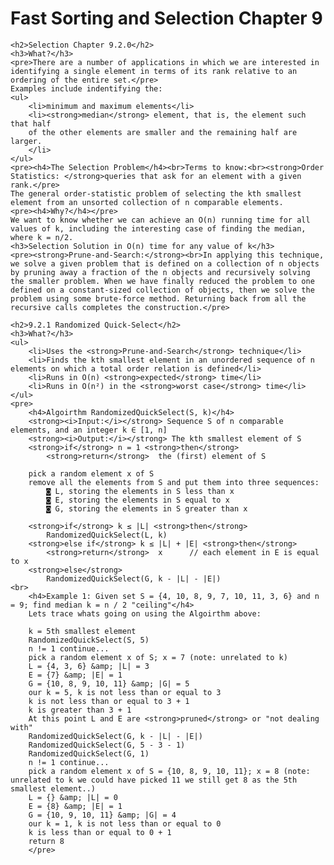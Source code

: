 <div class="show-content user_content clearfix enhanced">
    <h1 class="page-title">Fast Sorting and Selection Chapter 9</h1>

<!-- chapter 9.2.0 -->
    <h2>Selection Chapter 9.2.0</h2>
    <h3>What?</h3>
    <pre>There are a number of applications in which we are interested in identifying a single element in terms of its rank relative to an ordering of the entire set.</pre>
    Examples include indentifying the:
    <ul>
        <li>minimum and maximum elements</li>
        <li><strong>median</strong> element, that is, the element such that half
        of the other elements are smaller and the remaining half are larger.
        </li>
    </ul>
    <pre><h4>The Selection Problem</h4><br>Terms to know:<br><strong>Order Statistics: </strong>queries that ask for an element with a given rank.</pre>
    The general order-statistic problem of selecting the kth smallest element from an unsorted collection of n comparable elements.
    <pre><h4>Why?</h4></pre>
    We want to know whether we can achieve an O(n) running time for all values of k, including the interesting case of finding the median, where k = n/2.
    <h3>Selection Solution in O(n) time for any value of k</h3>
    <pre><strong>Prune-and-Search:</strong><br>In applying this technique, we solve a given problem that is defined on a collection of n objects by pruning away a fraction of the n objects and recursively solving the smaller problem. When we have finally reduced the problem to one defined on a constant-sized collection of objects, then we solve the problem using some brute-force method. Returning back from all the recursive calls completes the construction.</pre>

<!-- chapter 9.2.1 -->
    <h2>9.2.1 Randomized Quick-Select</h2>
    <h3>What?</h3>
    <ul>
        <li>Uses the <strong>Prune-and-Search</strong> technique</li>
        <li>Finds the kth smallest element in an unordered sequence of n elements on which a total order relation is defined</li>
        <li>Runs in O(n) <strong>expected</strong> time</li>
        <li>Runs in O(n²) in the <strong>worst case</strong> time</li>
    </ul>
    <pre>
        <h4>Algoirthm RandomizedQuickSelect(S, k)</h4>
        <strong><i>Input:</i></strong> Sequence S of n comparable elements, and an integer k ∈ [1, n]
        <strong><i>Output:</i></strong> The kth smallest element of S
        <strong>if</strong> n = 1 <strong>then</strong> 
            <strong>return</strong>  the (first) element of S

        pick a random element x of S
        remove all the elements from S and put them into three sequences:
            ◙ L, storing the elements in S less than x
            ◙ E, storing the elements in S equal to x
            ◙ G, storing the elements in S greater than x

        <strong>if</strong> k ≤ |L| <strong>then</strong>
            RandomizedQuickSelect(L, k)
        <strong>else if</strong> k ≤ |L| + |E| <strong>then</strong>
            <strong>return</strong>  x      // each element in E is equal to x
        <strong>else</strong>
            RandomizedQuickSelect(G, k - |L| - |E|)
    <br>
        <h4>Example 1: Given set S = {4, 10, 8, 9, 7, 10, 11, 3, 6} and n = 9; find median k = n / 2 "ceiling"</h4>
        Lets trace whats going on using the Algoirthm above:

        k = 5th smallest element
        RandomizedQuickSelect(S, 5)
        n != 1 continue...
        pick a random element x of S; x = 7 (note: unrelated to k)
        L = {4, 3, 6} &amp; |L| = 3
        E = {7} &amp; |E| = 1
        G = {10, 8, 9, 10, 11} &amp; |G| = 5
        our k = 5, k is not less than or equal to 3
        k is not less than or equal to 3 + 1
        k is greater than 3 + 1
        At this point L and E are <strong>pruned</strong> or "not dealing with"
        RandomizedQuickSelect(G, k - |L| - |E|)
        RandomizedQuickSelect(G, 5 - 3 - 1)
        RandomizedQuickSelect(G, 1)
        n != 1 continue...
        pick a random element x of S = {10, 8, 9, 10, 11}; x = 8 (note: unrelated to k we could have picked 11 we still get 8 as the 5th smallest element..)
        L = {} &amp; |L| = 0
        E = {8} &amp; |E| = 1
        G = {10, 9, 10, 11} &amp; |G| = 4
        our k = 1, k is not less than or equal to 0
        k is less than or equal to 0 + 1
        return 8
        </pre>

</div>
